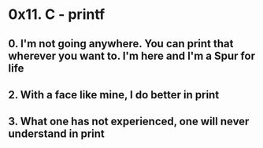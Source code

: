 # 0x11. C - printf
## 0. I'm not going anywhere. You can print that wherever you want to. I'm here and I'm a Spur for life
## 2. With a face like mine, I do better in print 
## 3. What one has not experienced, one will never understand in print  
